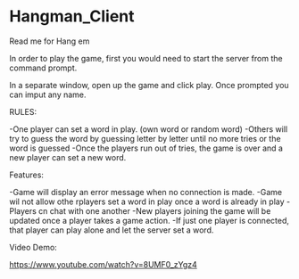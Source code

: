 # Hangman_Client
Read me for Hang em

In order to play the game, first you would need to start the server from the command prompt.

In a separate window, open up the game and click play.
Once prompted you can imput any name.

RULES:

-One player can set a word in play. (own word or random word)
-Others will try to guess the word by guessing letter by letter until no more tries or the word is guessed
-Once the players run out of tries, the game is over and a new player can set a new word.

Features:

-Game will display an error message when no connection is made. 
-Game wil not allow othe rplayers set a word in play once a word is already in play
-Players cn chat with one another
-New players joining the game will be updated once a player takes a game action.
-If just one player is connected, that player can play alone and let the server set a word.


Video Demo:

https://www.youtube.com/watch?v=8UMF0_zYgz4


